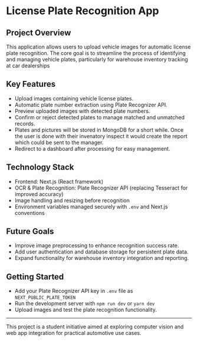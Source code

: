 # License Plate Recognition App

## Project Overview

This application allows users to upload vehicle images for automatic license plate recognition. The core goal is to streamline the process of identifying and managing vehicle plates, particularly for warehouse inventory tracking at car dealerships

## Key Features

- Upload images containing vehicle license plates.
- Automatic plate number extraction using Plate Recognizer API.
- Preview uploaded images with detected plate numbers.
- Confirm or reject detected plates to manage matched and unmatched records.
- Plates and pictures will be stored in MongoDB for a short while. Once the user is done with their invenatory inspect it would create the report which could be sent to the manager.
- Redirect to a dashboard after processing for easy management.

## Technology Stack

- Frontend: Next.js (React framework)
- OCR & Plate Recognition: Plate Recognizer API (replacing Tesseract for improved accuracy)
- Image handling and resizing before recognition
- Environment variables managed securely with `.env` and Next.js conventions

## Future Goals

- Improve image preprocessing to enhance recognition success rate.
- Add user authentication and database storage for persistent plate data.
- Expand functionality for warehouse inventory integration and reporting.

## Getting Started

- Add your Plate Recognizer API key in `.env` file as `NEXT_PUBLIC_PLATE_TOKEN`
- Run the development server with `npm run dev` or `yarn dev`
- Upload images and test the plate recognition functionality.

---

This project is a student initiative aimed at exploring computer vision and web app integration for practical automotive use cases.
